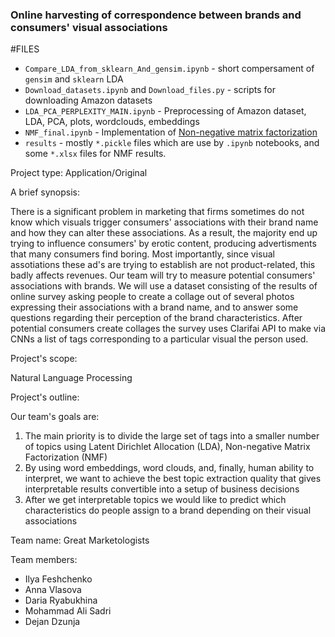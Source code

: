 

### Online harvesting of correspondence between brands and consumers' visual associations

#FILES

- `Compare_LDA_from_sklearn_And_gensim.ipynb` - short compersament of `gensim` and `sklearn` LDA
- `Download_datasets.ipynb` and `Download_files.py` - scripts for downloading Amazon datasets
- `LDA_PCA_PERPLEXITY_MAIN.ipynb` - Preprocessing of Amazon dataset, LDA, PCA, plots, wordclouds, embeddings
- `NMF_final.ipynb` - Implementation of [Non-negative matrix factorization](https://en.wikipedia.org/wiki/Non-negative_matrix_factorization)
- `results` - mostly `*.pickle` files which are use by `.ipynb` notebooks, and some `*.xlsx` files for NMF results. 

Project type:
Application/Original


A brief synopsis:

There is a significant problem in marketing that firms sometimes do not know which visuals trigger consumers' associations with their brand name and how they can alter these associations. As a result, the majority end up trying to influence consumers' by erotic content, producing advertisments that many consumers find boring. Most importantly, since visual assotiations these ad's are trying to establish are not product-related, this badly affects revenues.
Our team will try to measure potential consumers' associations with brands. We will use a dataset consisting of the results of online survey asking people to create a collage out of several photos expressing their associations with a brand name, and to answer some questions regarding their perception of the brand characteristics. After potential consumers create collages the survey uses Clarifai API to make via CNNs a list of tags corresponding to a particular visual the person used.
 

Project's scope:

Natural Language Processing

 

Project's outline:

Our team's goals are:
1) The main priority is to divide the large set of tags into a smaller number of topics using Latent Dirichlet Allocation (LDA), Non-negative Matrix Factorization (NMF)
2) By using word embeddings, word clouds, and, finally, human ability to interpret, we want to achieve the best topic extraction quality that gives interpretable results convertible into a setup of business decisions
3) After we get interpretable topics we would like to predict which characteristics do people assign to a brand depending on their visual associations

 

Team name: Great Marketologists

Team members:

- Ilya Feshchenko
- Anna Vlasova
- Daria Ryabukhina
- Mohammad Ali Sadri
- Dejan Dzunja

 

